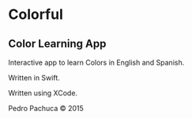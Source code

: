 # Colorful
## Color Learning App

Interactive app to learn Colors in English and Spanish. 

Written in Swift. 

Written using XCode. 

Pedro Pachuca &copy; 2015

